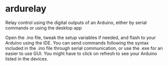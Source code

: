 # ardurelay
Relay control using the digital outputs of an Arduino, either by serial commands or using the desktop app

Open the .ino file, tweak the setup variables if needed, and flash to your Arduino using the IDE. You can send commands following the syntax included in the .ino file through serial communication, or use the .exe for an easier to use GUI. You might have to click on refresh to see your Arduino listed in the devices.
